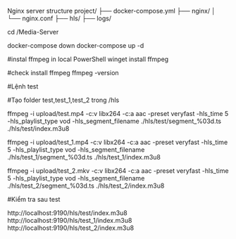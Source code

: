 Nginx server structure
project/
├── docker-compose.yml
├── nginx/
│   └── nginx.conf
├── hls/
├── logs/

cd /Media-Server

docker-compose down
docker-compose up -d


#instal ffmpeg in local PowerShell
winget install ffmpeg

#check install ffmpeg
ffmpeg -version


#Lệnh test 

#Tạo folder test,test_1,test_2 trong /hls 

ffmpeg -i upload/test.mp4 -c:v libx264 -c:a aac -preset veryfast -hls_time 5 -hls_playlist_type vod -hls_segment_filename ./hls/test/segment_%03d.ts ./hls/test/index.m3u8

ffmpeg -i upload/test_1.mp4 -c:v libx264 -c:a aac -preset veryfast -hls_time 5 -hls_playlist_type vod -hls_segment_filename ./hls/test_1/segment_%03d.ts ./hls/test_1/index.m3u8

ffmpeg -i upload/test_2.mkv -c:v libx264 -c:a aac -preset veryfast -hls_time 5 -hls_playlist_type vod -hls_segment_filename ./hls/test_2/segment_%03d.ts ./hls/test_2/index.m3u8

#Kiểm tra sau test

http://localhost:9190/hls/test/index.m3u8
http://localhost:9190/hls/test_1/index.m3u8
http://localhost:9190/hls/test_2/index.m3u8